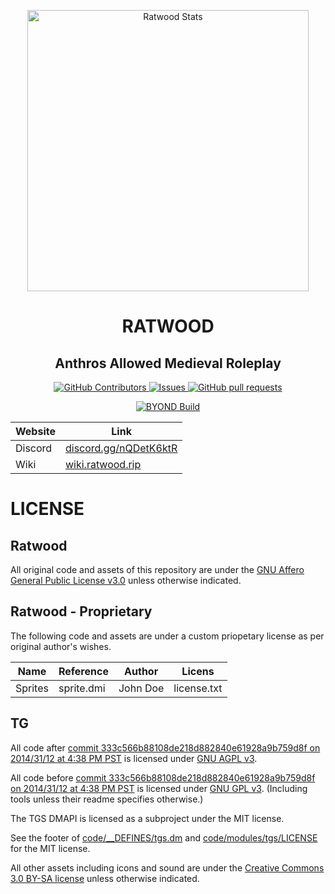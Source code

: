 
<p align="center">
 <img width="450px" src="https://res.cloudinary.com/dxckdses2/image/upload/v1730145846/ydfd9atasnhj9jn3r5jw.png" align="center" alt="Ratwood Stats" />
 <h1 align="center">RATWOOD</h1>
 <h2 align="center">Anthros Allowed Medieval Roleplay</h2>
</p>

<p align="center">
    <a href="https://github.com/Rotwood-Vale/Ratwood-Keep/graphs/contributors">
      <img alt="GitHub Contributors" src="https://img.shields.io/github/contributors/Rotwood-Vale/Ratwood-Keep" />
    </a>
    <a href="https://github.com/Rotwood-Vale/Ratwood-Keep/issues">
      <img alt="Issues" src="https://img.shields.io/github/issues/Rotwood-Vale/Ratwood-Keep?color=0088ff" />
    </a>
    <a href="https://github.com/Rotwood-Vale/Ratwood-Keep/pulls">
      <img alt="GitHub pull requests" src="https://img.shields.io/github/issues-pr/Rotwood-Vale/Ratwood-Keep?color=0088ff" />
    </a>
</p>

<p align="center">
	<a href="https://github.com/Rotwood-Vale/Ratwood-Keep/actions/workflows/ci_suite.yml">
      <img alt="BYOND Build" src="https://github.com/Rotwood-Vale/Ratwood-Keep/actions/workflows/ci_suite.yml/badge.svg" />
    </a>
</p>

<div align="center">

| Website                   | Link                                           |
|---------------------------|------------------------------------------------|
| Discord          | [discord.gg/nQDetK6ktR](https://discord.gg/nQDetK6ktR) |
| Wiki                      | [wiki.ratwood.rip](https://wiki.ratwood.rip/index.php/Main_Page) |

</div>

# LICENSE

## Ratwood

All original code and assets of this repository are under the [GNU Affero General Public License v3.0](https://www.gnu.org/licenses/agpl-3.0.en.html) unless otherwise indicated.

## Ratwood - Proprietary

The following code and assets are under a custom priopetary license as per original author's wishes.

| Name                 | Reference                                           | Author   |   Licens   |
|----------------------|-----------------------------------------------------|----------|------------|
| Sprites              | sprite.dmi                                          | John Doe | license.txt|


## TG

All code after [commit 333c566b88108de218d882840e61928a9b759d8f on 2014/31/12 at 4:38 PM PST](https://github.com/tgstation/tgstation/commit/333c566b88108de218d882840e61928a9b759d8f) is licensed under [GNU AGPL v3](https://www.gnu.org/licenses/agpl-3.0.html).

All code before [commit 333c566b88108de218d882840e61928a9b759d8f on 2014/31/12 at 4:38 PM PST](https://github.com/tgstation/tgstation/commit/333c566b88108de218d882840e61928a9b759d8f) is licensed under [GNU GPL v3](https://www.gnu.org/licenses/gpl-3.0.html).
(Including tools unless their readme specifies otherwise.)

The TGS DMAPI is licensed as a subproject under the MIT license.

See the footer of [code/__DEFINES/tgs.dm](./code/__DEFINES/tgs.dm) and [code/modules/tgs/LICENSE](./code/modules/tgs/LICENSE) for the MIT license.

All other assets including icons and sound are under the [Creative Commons 3.0 BY-SA license](https://creativecommons.org/licenses/by-sa/3.0/) unless otherwise indicated.
